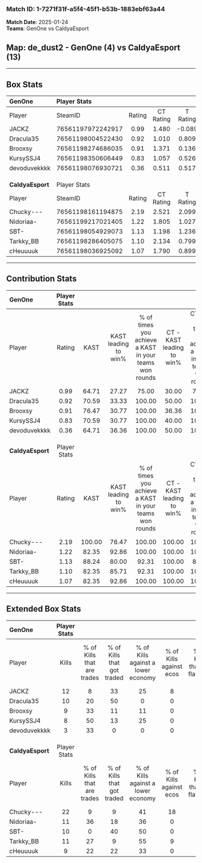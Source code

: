 ### Match ID: 1-7271f31f-a5f4-45f1-b53b-1883ebf63a44  
**Match Date**: 2025-01-24  
**Teams**: GenOne vs CaldyaEsport  

## **Map**: de_dust2 - GenOne (4) vs CaldyaEsport (13)  
---  

## Box Stats  

| **GenOne**       | Player Stats      |        |           |          |        |       |       |         |        |      |     |
| :- | :- | :-: | :-: | :-: | :-: | :-: | :-: | :-: | :-: | :-: | :-: |
| Player           | SteamID           | Rating | CT Rating | T Rating |  KAST  |  ADR  | Kills | Assists | Deaths | K/D  | HS% |
| JACKZ            | 76561197972242917 |  0.99  |   1.480   |  -0.089  | 64.71  | 74.8  |  12   |    2    |   13   | 0.92 | 50  |
| Dracula35        | 76561198004522430 |  0.92  |   1.010   |  0.809   | 70.59  | 60.4  |  10   |    3    |   12   | 0.83 | 50  |
| Brooxsy          | 76561198274686035 |  0.91  |   1.371   |  0.136   | 76.47  | 57.3  |   9   |    5    |   12   | 0.75 | 88  |
| KursySSJ4        | 76561198350606449 |  0.83  |   1.057   |  0.526   | 70.59  | 52.9  |   8   |    3    |   11   | 0.73 | 75  |
| devoduvekkkk     | 76561198076930721 |  0.36  |   0.511   |  0.517   | 64.71  | 36.4  |   3   |    4    |   15   | 0.20 | 66  |
|                  |                   |        |           |          |        |       |       |         |        |      |     |
|                  |                   |        |           |          |        |       |       |         |        |      |     |
|                  |                   |        |           |          |        |       |       |         |        |      |     |
| **CaldyaEsport** | Player Stats      |        |           |          |        |       |       |         |        |      |     |
| Player           | SteamID           | Rating | CT Rating | T Rating |  KAST  |  ADR  | Kills | Assists | Deaths | K/D  | HS% |
| Chucky---        | 76561198161194875 |  2.19  |   2.521   |  2.099   | 100.00 | 127.2 |  22   |    5    |   5    | 4.40 | 45  |
| Nidoriaa-        | 76561199217021405 |  1.22  |   1.805   |  1.027   | 82.35  | 65.8  |  11   |    2    |   7    | 1.57 | 45  |
| SBT-             | 76561198054929073 |  1.13  |   1.198   |  1.236   | 88.24  | 70.8  |  10   |    6    |   11   | 0.91 | 60  |
| Tarkky_BB        | 76561198286405075 |  1.10  |   2.134   |  0.799   | 82.35  | 47.4  |  11   |    1    |   9    | 1.22 | 54  |
| cHeuuuuk         | 76561198036925092 |  1.07  |   1.790   |  0.899   | 82.35  | 68.5  |   9   |    7    |   10   | 0.90 | 55  |
---  

## Contribution Stats  

| **GenOne**       | Player Stats |        |                      |                                                        |                           |                                                             |                          |                                                            |
| :- | :-: | :-: | :-: | :-: | :-: | :-: | :-: | :-: |
| Player           |    Rating    |  KAST  | KAST leading to win% | % of times you achieve a KAST in your teams won rounds | CT - KAST leading to win% | CT - % of times you achieve a KAST in your teams won rounds | T - KAST leading to win% | T - % of times you achieve a KAST in your teams won rounds |
| JACKZ            |     0.99     | 64.71  |        27.27         |                         75.00                          |           30.00           |                            75.00                            |           0.00           |                            0.00                            |
| Dracula35        |     0.92     | 70.59  |        33.33         |                         100.00                         |           50.00           |                           100.00                            |           0.00           |                            0.00                            |
| Brooxsy          |     0.91     | 76.47  |        30.77         |                         100.00                         |           36.36           |                           100.00                            |           0.00           |                            0.00                            |
| KursySSJ4        |     0.83     | 70.59  |        30.77         |                         100.00                         |           40.00           |                           100.00                            |           0.00           |                            0.00                            |
| devoduvekkkk     |     0.36     | 64.71  |        36.36         |                         100.00                         |           50.00           |                           100.00                            |           0.00           |                            0.00                            |
|                  |              |        |                      |                                                        |                           |                                                             |                          |                                                            |
|                  |              |        |                      |                                                        |                           |                                                             |                          |                                                            |
|                  |              |        |                      |                                                        |                           |                                                             |                          |                                                            |
| **CaldyaEsport** | Player Stats |        |                      |                                                        |                           |                                                             |                          |                                                            |
| Player           |    Rating    |  KAST  | KAST leading to win% | % of times you achieve a KAST in your teams won rounds | CT - KAST leading to win% | CT - % of times you achieve a KAST in your teams won rounds | T - KAST leading to win% | T - % of times you achieve a KAST in your teams won rounds |
| Chucky---        |     2.19     | 100.00 |        76.47         |                         100.00                         |          100.00           |                           100.00                            |          66.67           |                           100.00                           |
| Nidoriaa-        |     1.22     | 82.35  |        92.86         |                         100.00                         |          100.00           |                           100.00                            |          88.89           |                           100.00                           |
| SBT-             |     1.13     | 88.24  |        80.00         |                         92.31                          |          100.00           |                            80.00                            |          72.73           |                           100.00                           |
| Tarkky_BB        |     1.10     | 82.35  |        85.71         |                         92.31                          |          100.00           |                           100.00                            |          77.78           |                           87.50                            |
| cHeuuuuk         |     1.07     | 82.35  |        92.86         |                         100.00                         |          100.00           |                           100.00                            |          88.89           |                           100.00                           |
---  

## Extended Box Stats  

| **GenOne**       | Player Stats |                            |                            |                                    |                         |                              |                                 |        |                             |                                     |                          |                               |                            |
| :- | :-: | :-: | :-: | :-: | :-: | :-: | :-: | :-: | :-: | :-: | :-: | :-: | :-: |
| Player           |    Kills     | % of Kills that are trades | % of Kills that got traded | % of Kills against a lower economy | % of Kills against ecos | % of Kills that are flawless | % of Kills that are close duels | Deaths | % of Deaths that get traded | % of Deaths against a lower economy | % of Deaths against ecos | % of Deaths that are flawless | % of Deaths that are close |
| JACKZ            |      12      |             8              |             33             |                 25                 |            8            |              33              |                0                |   13   |              8              |                  8                  |            8             |              77               |             15             |
| Dracula35        |      10      |             20             |             50             |                 0                  |            0            |              70              |               20                |   12   |              8              |                  8                  |            8             |              58               |             8              |
| Brooxsy          |      9       |             33             |             11             |                 11                 |            0            |              89              |                0                |   12   |             25              |                  8                  |            0             |              67               |             0              |
| KursySSJ4        |      8       |             50             |             13             |                 25                 |            0            |              50              |               13                |   11   |              9              |                  9                  |            0             |              73               |             0              |
| devoduvekkkk     |      3       |             33             |             0              |                 0                  |            0            |              33              |                0                |   15   |             33              |                 13                  |            7             |              60               |             13             |
|                  |              |                            |                            |                                    |                         |                              |                                 |        |                             |                                     |                          |                               |                            |
|                  |              |                            |                            |                                    |                         |                              |                                 |        |                             |                                     |                          |                               |                            |
|                  |              |                            |                            |                                    |                         |                              |                                 |        |                             |                                     |                          |                               |                            |
| **CaldyaEsport** | Player Stats |                            |                            |                                    |                         |                              |                                 |        |                             |                                     |                          |                               |                            |
| Player           |    Kills     | % of Kills that are trades | % of Kills that got traded | % of Kills against a lower economy | % of Kills against ecos | % of Kills that are flawless | % of Kills that are close duels | Deaths | % of Deaths that get traded | % of Deaths against a lower economy | % of Deaths against ecos | % of Deaths that are flawless | % of Deaths that are close |
| Chucky---        |      22      |             9              |             9              |                 41                 |           18            |              73              |                5                |   5    |             20              |                 40                  |            0             |              80               |             0              |
| Nidoriaa-        |      11      |             36             |             18             |                 36                 |            0            |              73              |                0                |   7    |             14              |                 29                  |            0             |              57               |             29             |
| SBT-             |      10      |             0              |             40             |                 50                 |            0            |              40              |               20                |   11   |             27              |                 27                  |            0             |              36               |             0              |
| Tarkky_BB        |      11      |             27             |             9              |                 55                 |            9            |              73              |                9                |   9    |             33              |                 33                  |            0             |              78               |             11             |
| cHeuuuuk         |      9       |             22             |             22             |                 33                 |            0            |              67              |               11                |   10   |             30              |                 50                  |            10            |              50               |             0              |
